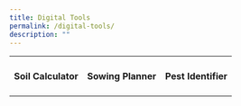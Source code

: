 ```yaml
---
title: Digital Tools
permalink: /digital-tools/
description: ""
---
```


<section>
<table>
	<tbody><tr>
		<td><h4>Soil Calculator</h4></td>
		<td><h4>Sowing Planner</h4></td>
		<td><h4>Pest Identifier</h4></td></tr></tbody></table></section>